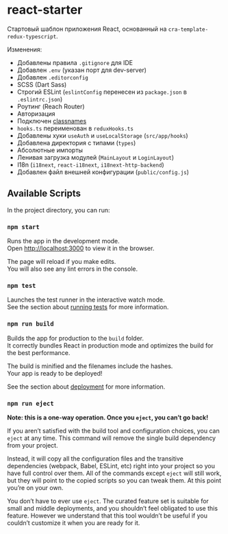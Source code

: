 # react-starter

Стартовый шаблон приложения React, основанный на `cra-template-redux-typescript`.

Изменения:

* Добавлены правила `.gitignore` для IDE
* Добавлен `.env` (указан порт для dev-server)
* Добавлен `.editorconfig`
* SCSS (Dart Sass)
* Строгий ESLint (`eslintConfig` перенесен из `package.json` в `.eslintrc.json`)
* Роутинг (Reach Router)
* Авторизация
* Подключен [classnames](https://www.npmjs.com/package/classnames)
* `hooks.ts` переименован в `reduxHooks.ts`
* Добавлены хуки `useAuth` и `useLocalStorage` (`src/app/hooks`)
* Добавлена директория с типами (`types`)
* Абсолютные импорты
* Ленивая загрузка модулей (`MainLayout` и `LoginLayout`)
* I18n (`i18next`, `react-i18next`, `i18next-http-backend`)
* Добавлен файл внешней конфигурации (`public/config.js`)

## Available Scripts

In the project directory, you can run:

### `npm start`

Runs the app in the development mode.<br />
Open [http://localhost:3000](http://localhost:3000) to view it in the browser.

The page will reload if you make edits.<br />
You will also see any lint errors in the console.

### `npm test`

Launches the test runner in the interactive watch mode.<br />
See the section about [running tests](https://facebook.github.io/create-react-app/docs/running-tests) for more
information.

### `npm run build`

Builds the app for production to the `build` folder.<br />
It correctly bundles React in production mode and optimizes the build for the best performance.

The build is minified and the filenames include the hashes.<br />
Your app is ready to be deployed!

See the section about [deployment](https://facebook.github.io/create-react-app/docs/deployment) for more information.

### `npm run eject`

**Note: this is a one-way operation. Once you `eject`, you can’t go back!**

If you aren’t satisfied with the build tool and configuration choices, you can `eject` at any time. This command will
remove the single build dependency from your project.

Instead, it will copy all the configuration files and the transitive dependencies (webpack, Babel, ESLint, etc) right
into your project so you have full control over them. All of the commands except `eject` will still work, but they will
point to the copied scripts so you can tweak them. At this point you’re on your own.

You don’t have to ever use `eject`. The curated feature set is suitable for small and middle deployments, and you
shouldn’t feel obligated to use this feature. However we understand that this tool wouldn’t be useful if you couldn’t
customize it when you are ready for it.
